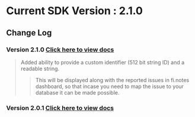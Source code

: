 

# Current SDK Version : 2.1.0

## Change Log

### Version 2.1.0 [Click here to view docs](https://finotes.github.io/2018/01/19/ios-docs)

> Added ability to provide a custom identifier (512 bit string ID) and a readable string.   
>> This will be displayed along with the reported issues in fi.notes dashboard, so that incase you need to map the issue to your database it can be made possible.

### Version 2.0.1 [Click here to view docs](https://finotes.github.io/2018/01/22/obj-doc-201)
